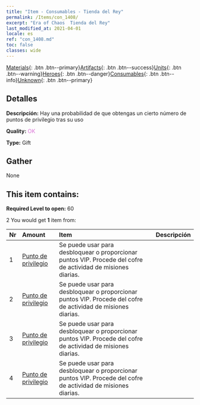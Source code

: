 ```yaml
---
title: "Item - Consumables - Tienda del Rey"
permalink: /Items/con_1408/
excerpt: "Era of Chaos  Tienda del Rey"
last_modified_at: 2021-04-01
locale: es
ref: "con_1408.md"
toc: false
classes: wide
---
```

 [Materials](/es/Items/){: .btn .btn--primary}[Artifacts](/es/Items/Artifacts/){: .btn .btn--success}[Units](/es/Items/Units/){: .btn .btn--warning}[Heroes](/es/Items/Heroes/){: .btn .btn--danger}[Consumables](/es/Items/Consumables/){: .btn .btn--info}[Unknown](/es/Items/Unknown/){: .btn .btn--primary}

## Detalles
 **Descripción:** Hay una probabilidad de que obtengas un cierto número de puntos de privilegio tras su uso

 **Quality:** <span style="color: #DA70D6">OK</span>

 **Type:** Gift

## Gather

  None

## This item contains:

 **Required Level to open:** 60

 2 You would get **1** item  from:

  | Nr | Amount |     Item    | Descripción |
  |:---|:-------|:------------|:-----------:|
  | 1 | [Punto de privilegio](/es/Items/con_820/) | Se puede usar para desbloquear o proporcionar puntos VIP. Procede del cofre de actividad de misiones diarias. | 
  | 2 | [Punto de privilegio](/es/Items/con_820/) | Se puede usar para desbloquear o proporcionar puntos VIP. Procede del cofre de actividad de misiones diarias. | 
  | 3 | [Punto de privilegio](/es/Items/con_820/) | Se puede usar para desbloquear o proporcionar puntos VIP. Procede del cofre de actividad de misiones diarias. | 
  | 4 | [Punto de privilegio](/es/Items/con_820/) | Se puede usar para desbloquear o proporcionar puntos VIP. Procede del cofre de actividad de misiones diarias. | 
